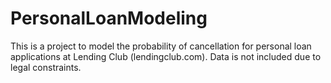# PersonalLoanModeling

This is a project to model the probability of cancellation for personal loan applications at Lending Club (lendingclub.com). Data is not included due to legal constraints.
